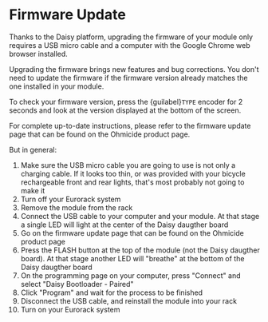 # Firmware Update

Thanks to the Daisy platform, upgrading the firmware of your module only requires a USB micro cable and a computer with the Google Chrome web browser installed.

Upgrading the firmware brings new features and bug corrections. You don't need to update the firmware if the firmware version already matches the one installed in your module.

To check your firmware version, press the {guilabel}`TYPE` encoder for 2 seconds and look at the version displayed at the bottom of the screen.

For complete up-to-date instructions, please refer to the firmware update page that can be found on the Ohmicide product page.

But in general:

1. Make sure the USB micro cable you are going to use is not only a charging cable. If it looks too thin, or was provided with your bicycle rechargeable front and rear lights, that's most probably not going to make it
2. Turn off your Eurorack system
3. Remove the module from the rack
4. Connect the USB cable to your computer and your module. At that stage a single LED will light at the center of the Daisy daugther board
5. Go on the firmware update page that can be found on the Ohmicide product page
6. Press the FLASH button at the top of the module (not the Daisy daugther board). At that stage another LED will "breathe" at the bottom of the Daisy daugther board
7. On the programming page on your computer, press "Connect" and select "Daisy Bootloader - Paired"
8. Click "Program" and wait for the process to be finished
9. Disconnect the USB cable, and reinstall the module into your rack
10. Turn on your Eurorack system
